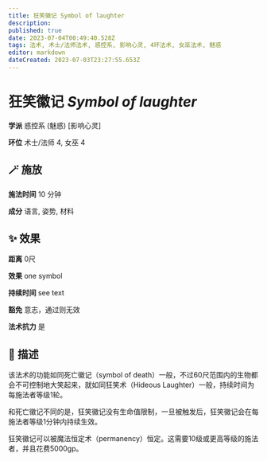 ```yaml
---
title: 狂笑徽记 Symbol of laughter
description: 
published: true
date: 2023-07-04T00:49:40.528Z
tags: 法术, 术士/法师法术, 惑控系, 影响心灵, 4环法术, 女巫法术, 魅惑
editor: markdown
dateCreated: 2023-07-03T23:27:55.653Z
---
```


# **狂笑徽记** *Symbol of laughter*

**学派** 惑控系 (魅惑) \[影响心灵\] 

**环位** 术士/法师 4, 女巫 4

## 🪄 施放

**施法时间** 10 分钟

**成分** 语言, 姿势, 材料

## ✨ 效果  

**距离** 0尺 

**效果** one symbol 

**持续时间** see text 

**豁免** 意志，通过则无效

**法术抗力** 是

## 📖 描述

该法术的功能如同死亡徽记（symbol of death）一般，不过60尺范围内的生物都会不可控制地大笑起来，就如同狂笑术（Hideous Laughter）一般，持续时间为每施法者等级1轮。

和死亡徽记不同的是，狂笑徽记没有生命值限制，一旦被触发后，狂笑徽记会在每施法者等级1分钟内持续生效。

狂笑徽记可以被魔法恒定术（permanency）恒定。这需要10级或更高等级的施法者，并且花费5000gp。
    